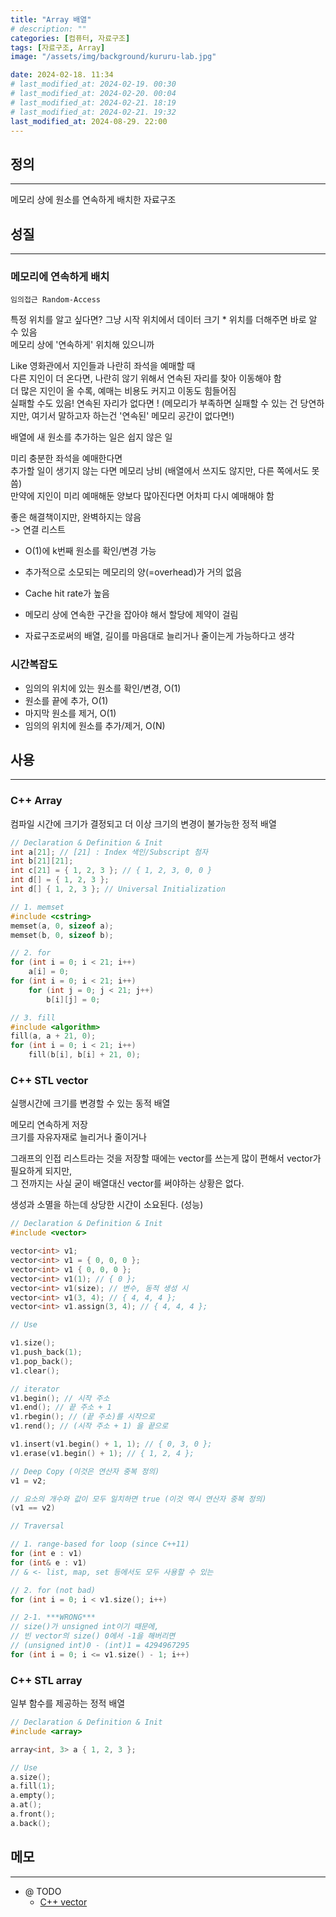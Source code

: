 ```yaml
---
title: "Array 배열"
# description: ""
categories: [컴퓨터, 자료구조]
tags: [자료구조, Array]
image: "/assets/img/background/kururu-lab.jpg"

date: 2024-02-18. 11:34
# last_modified_at: 2024-02-19. 00:30
# last_modified_at: 2024-02-20. 00:04
# last_modified_at: 2024-02-21. 18:19
# last_modified_at: 2024-02-21. 19:32
last_modified_at: 2024-08-29. 22:00
---
```


## 정의

---

메모리 상에 원소를 연속하게 배치한 자료구조

## 성질

---

### 메모리에 연속하게 배치

`임의접근 Random-Access`  

특정 위치를 알고 싶다면? 그냥 시작 위치에서 데이터 크기 * 위치를 더해주면 바로 알 수 있음  
메모리 상에 '연속하게' 위치해 있으니까  

Like 영화관에서 지인들과 나란히 좌석을 예매할 때  
다른 지인이 더 온다면, 나란히 않기 위해서 연속된 자리를 찾아 이동해야 함  
더 많은 지인이 올 수록, 예매는 비용도 커지고 이동도 힘들어짐  
실패할 수도 있음! 연속된 자리가 없다면 ! (메모리가 부족하면 실패할 수 있는 건 당연하지만, 여기서 말하고자 하는건 '연속된' 메모리 공간이 없다면!)  

배열에 새 원소를 추가하는 일은 쉽지 않은 일  

미리 충분한 좌석을 예매한다면  
추가할 일이 생기지 않는 다면 메모리 낭비 (배열에서 쓰지도 않지만, 다른 쪽에서도 못씀)  
만약에 지인이 미리 예매해둔 양보다 많아진다면 어차피 다시 예매해야 함  

좋은 해결책이지만, 완벽하지는 않음  
-> 연결 리스트  

- O(1)에 k번째 원소를 확인/변경 가능
- 추가적으로 소모되는 메모리의 양(=overhead)가 거의 없음
- Cache hit rate가 높음
- 메모리 상에 연속한 구간을 잡아야 해서 할당에 제약이 걸림

- 자료구조로써의 배열, 길이를 마음대로 늘리거나 줄이는게 가능하다고 생각

### 시간복잡도

- 임의의 위치에 있는 원소를 확인/변경, O(1)
- 원소를 끝에 추가, O(1)
- 마지막 원소를 제거, O(1)
- 임의의 위치에 원소를 추가/제거, O(N)

## 사용

---

### C++ Array

컴파일 시간에 크기가 결정되고 더 이상 크기의 변경이 불가능한 정적 배열  

```cpp
// Declaration & Definition & Init
int a[21]; // [21] : Index 색인/Subscript 첨자
int b[21][21];
int c[21] = { 1, 2, 3 }; // { 1, 2, 3, 0, 0 }
int d[] = { 1, 2, 3 };
int d[] { 1, 2, 3 }; // Universal Initialization

// 1. memset
#include <cstring>
memset(a, 0, sizeof a);
memset(b, 0, sizeof b);

// 2. for
for (int i = 0; i < 21; i++)
    a[i] = 0;
for (int i = 0; i < 21; i++)
    for (int j = 0; j < 21; j++)
        b[i][j] = 0;

// 3. fill
#include <algorithm>
fill(a, a + 21, 0);
for (int i = 0; i < 21; i++)
    fill(b[i], b[i] + 21, 0);
```

### C++ STL vector

실행시간에 크기를 변경할 수 있는 동적 배열  

메모리 연속하게 저장  
크기를 자유자재로 늘리거나 줄이거나  

그래프의 인접 리스트라는 것을 저장할 때에는 vector를 쓰는게 많이 편해서 vector가 필요하게 되지만,  
그 전까지는 사실 굳이 배열대신 vector를 써야하는 상황은 없다.  

생성과 소멸을 하는데 상당한 시간이 소요된다. (성능)  

```cpp
// Declaration & Definition & Init
#include <vector>

vector<int> v1;
vector<int> v1 = { 0, 0, 0 };
vector<int> v1 { 0, 0, 0 };
vector<int> v1(1); // { 0 };
vector<int> v1(size); // 변수, 동적 생성 시
vector<int> v1(3, 4); // { 4, 4, 4 };
vector<int> v1.assign(3, 4); // { 4, 4, 4 };
```

```cpp
// Use

v1.size();
v1.push_back(1);
v1.pop_back();
v1.clear();

// iterator
v1.begin(); // 시작 주소
v1.end(); // 끝 주소 + 1
v1.rbegin(); // (끝 주소)를 시작으로
v1.rend(); // (시작 주소 + 1) 을 끝으로

v1.insert(v1.begin() + 1, 1); // { 0, 3, 0 };
v1.erase(v1.begin() + 1); // { 1, 2, 4 };

// Deep Copy (이것은 연산자 중복 정의)
v1 = v2;

// 요소의 개수와 값이 모두 일치하면 true (이것 역시 연산자 중복 정의)
(v1 == v2)
```

```cpp
// Traversal

// 1. range-based for loop (since C++11)
for (int e : v1)
for (int& e : v1)
// & <- list, map, set 등에서도 모두 사용할 수 있는

// 2. for (not bad)
for (int i = 0; i < v1.size(); i++)

// 2-1. ***WRONG***
// size()가 unsigned int이기 때문에,
// 빈 vector의 size() 0에서 -1을 해버리면
// (unsigned int)0 - (int)1 = 4294967295
for (int i = 0; i <= v1.size() - 1; i++)
```

### C++ STL array

일부 함수를 제공하는 정적 배열  

```cpp
// Declaration & Definition & Init
#include <array>

array<int, 3> a { 1, 2, 3 };
```

```cpp
// Use
a.size();
a.fill(1);
a.empty();
a.at();
a.front();
a.back();
```

## 메모

---

- @ TODO
  - [C++ vector](https://hwan-shell.tistory.com/119)
